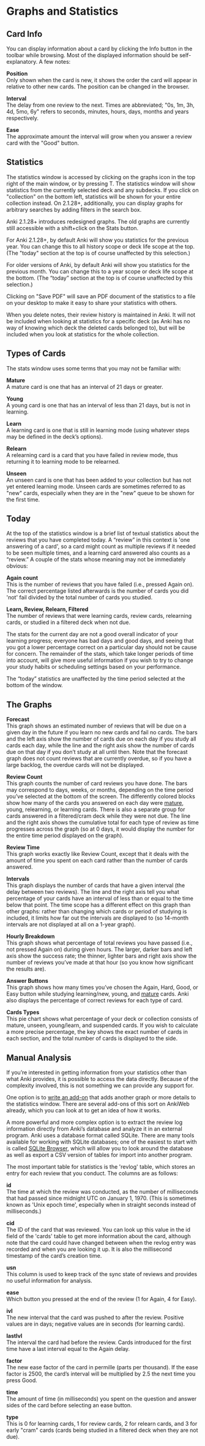 # Graphs and Statistics

## Card Info

You can display information about a card by clicking the Info button in
the toolbar while browsing. Most of the displayed information should be
self-explanatory. A few notes:

**Position**  
Only shown when the card is new, it shows the order the card will appear
in relative to other new cards. The position can be changed in the
browser.

**Interval**  
The delay from one review to the next. Times are abbreviated; "0s, 1m,
3h, 4d, 5mo, 6y" refers to seconds, minutes, hours, days, months and
years respectively.

**Ease**  
The approximate amount the interval will grow when you answer a review
card with the "Good" button.

## Statistics

The statistics window is accessed by clicking on the graphs icon in the
top right of the main window, or by pressing T. The statistics
window will show statistics from the currently selected deck and any
subdecks. If you click on "collection" on the bottom left, statistics
will be shown for your entire collection instead. On 2.1.28+, additionally,
you can display graphs for arbitrary searches by adding filters in the
search box.

Anki 2.1.28+ introduces redesigned graphs. The old graphs are currently still
accessible with a shift+click on the Stats button.

For Anki 2.1.28+, by default Anki will show you statistics for the previous year.
You can change this to all history scope or deck life scope at the top. (The
"today" section at the top is of course unaffected by this selection.)

For older versions of Anki, by default Anki will show you statistics for
the previous month. You can change this to a year scope or deck life scope
at the bottom. (The “today” section at the top is of course unaffected
by this selection.)

Clicking on "Save PDF" will save an PDF document of the statistics to a file
on your desktop to make it easy to share your statistics with others.

When you delete notes, their review history is maintained in Anki. It
will not be included when looking at statistics for a specific deck (as
Anki has no way of knowing which deck the deleted cards belonged to),
but will be included when you look at statistics for the whole
collection.

## Types of Cards

The stats window uses some terms that you may not be familiar with:

**Mature**  
A mature card is one that has an interval of 21 days or greater.

**Young**  
A young card is one that has an interval of less than 21 days, but is
not in learning.

**Learn**  
A learning card is one that is still in learning mode (using whatever
steps may be defined in the deck’s options).

**Relearn**  
A relearning card is a card that you have failed in review mode, thus
returning it to learning mode to be relearned.

**Unseen**  
An unseen card is one that has been added to your collection but has not
yet entered learning mode. Unseen cards are sometimes referred to as
"new" cards, especially when they are in the "new" queue to be shown for
the first time.

## Today

At the top of the statistics window is a brief list of textual
statistics about the reviews that you have completed today. A “review”
in this context is 'one answering of a card', so a card might count as
multiple reviews if it needed to be seen multiple times, and a learning
card answered also counts as a “review.” A couple of the stats whose
meaning may not be immediately obvious:

**Again count**  
This is the number of reviews that you have failed (i.e., pressed Again
on). The correct percentage listed afterwards is the number of cards you
did 'not' fail divided by the total number of cards you studied.

**Learn, Review, Relearn, Filtered**  
The number of reviews that were learning cards, review cards, relearning
cards, or studied in a filtered deck when not due.

The stats for the current day are not a good overall indicator of your
learning progress; everyone has bad days and good days, and seeing that
you got a lower percentage correct on a particular day should not be
cause for concern. The remainder of the stats, which take longer periods
of time into account, will give more useful information if you wish to
try to change your study habits or scheduling settings based on your
performance.

The “today” statistics are unaffected by the time period selected at the
bottom of the window.

## The Graphs

**Forecast**  
This graph shows an estimated number of reviews that will be due on a
given day in the future if you learn no new cards and fail no cards. The
bars and the left axis show the number of cards due on each day if you
study all cards each day, while the line and the right axis show the
number of cards due on that day if you don’t study at all until then.
Note that the forecast graph does not count reviews that are currently
overdue, so if you have a large backlog, the overdue cards will not be
displayed.

**Review Count**  
This graph counts the number of card reviews you have done. The bars may
correspond to days, weeks, or months, depending on the time period
you’ve selected at the bottom of the screen. The differently colored
blocks show how many of the cards you answered on each day were
[mature](stats.md#types-of-cards), young, relearning, or learning cards.
There is also a separate group for cards answered in a filtered/cram
deck while they were not due. The line and the right axis shows the
cumulative total for each type of review as time progresses across the
graph (so at 0 days, it would display the number for the entire time
period displayed on the graph).

**Review Time**  
This graph works exactly like Review Count, except that it deals with
the amount of time you spent on each card rather than the number of
cards answered.

**Intervals**  
This graph displays the number of cards that have a given interval (the
delay between two reviews). The line and the right axis tell you what
percentage of your cards have an interval of less than or equal to the
time below that point. The time scope has a different effect on this
graph than other graphs: rather than changing which cards or period of
studying is included, it limits how far out the intervals are displayed
to (so 14-month intervals are not displayed at all on a 1-year graph).

**Hourly Breakdown**  
This graph shows what percentage of total reviews you have passed (i.e.,
not pressed Again on) during given hours. The larger, darker bars and
left axis show the success rate; the thinner, lighter bars and right
axis show the number of reviews you’ve made at that hour (so you know
how significant the results are).

**Answer Buttons**  
This graph shows how many times you’ve chosen the Again, Hard, Good, or
Easy button while studying learning/new, young, and
[mature](stats.md#types-of-cards) cards. Anki also displays the percentage
of correct reviews for each type of card.

**Cards Types**  
This pie chart shows what percentage of your deck or collection consists
of mature, unseen, young/learn, and suspended cards. If you wish to
calculate a more precise percentage, the key shows the exact number of
cards in each section, and the total number of cards is displayed to the
side.

## Manual Analysis

If you’re interested in getting information from your statistics other
than what Anki provides, it is possible to access the data directly.
Because of the complexity involved, this is not something we can provide
any support for.

One option is to [write an add-on](addons.md) that adds another graph or
more details to the statistics window. There are several add-ons of this
sort on AnkiWeb already, which you can look at to get an idea of how it
works.

A more powerful and more complex option is to extract the review log
information directly from Anki’s database and analyze it in an external
program. Anki uses a database format called SQLite. There are many tools
available for working with SQLite databases; one of the easiest to start
with is called [SQLite Browser](http://sqlitebrowser.org/), which will
allow you to look around the database as well as export a CSV version of
tables for import into another program.

The most important table for statistics is the 'revlog' table, which
stores an entry for each review that you conduct. The columns are as
follows:

**id**  
The time at which the review was conducted, as the number of
milliseconds that had passed since midnight UTC on January 1, 1970.
(This is sometimes known as 'Unix epoch time', especially when in
straight seconds instead of milliseconds.)

**cid**  
The ID of the card that was reviewed. You can look up this value in the
id field of the 'cards' table to get more information about the card,
although note that the card could have changed between when the revlog
entry was recorded and when you are looking it up. It is also the
millisecond timestamp of the card’s creation time.

**usn**  
This column is used to keep track of the sync state of reviews and
provides no useful information for analysis.

**ease**  
Which button you pressed at the end of the review (1 for Again, 4 for
Easy).

**ivl**  
The new interval that the card was pushed to after the review. Positive
values are in days; negative values are in seconds (for learning cards).

**lastIvl**  
The interval the card had before the review. Cards introduced for the
first time have a last interval equal to the Again delay.

**factor**  
The new ease factor of the card in permille (parts per thousand). If the
ease factor is 2500, the card’s interval will be multiplied by 2.5 the
next time you press Good.

**time**  
The amount of time (in milliseconds) you spent on the question and
answer sides of the card before selecting an ease button.

**type**  
This is 0 for learning cards, 1 for review cards, 2 for relearn cards,
and 3 for early "cram" cards (cards being studied in a filtered deck when they
are not due).
